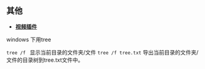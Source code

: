## 其他
* [**视频插件**](https://pypi.org/project/mkdocs-video/#installation)

windows 下用tree

`tree /f ` 显示当前目录的文件夹/文件
`tree /f tree.txt` 导出当前目录的文件夹/文件的目录树到tree.txt文件中。